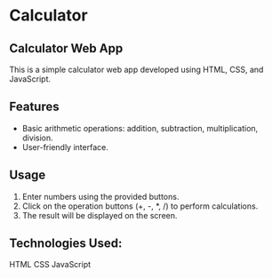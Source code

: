 # Calculator
## Calculator Web App
This is a simple calculator web app developed using HTML, CSS, and JavaScript.

## Features
- Basic arithmetic operations: addition, subtraction, multiplication, division.
- User-friendly interface.

## Usage
1. Enter numbers using the provided buttons.
2. Click on the operation buttons (+, -, *, /) to perform calculations.
3. The result will be displayed on the screen.

## Technologies Used:
HTML
CSS
JavaScript


